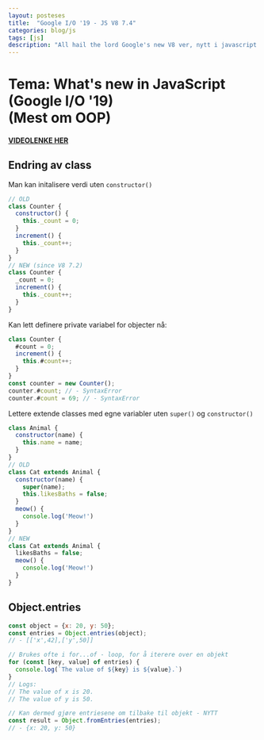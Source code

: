 ```yaml
---
layout: posteses
title:  "Google I/O '19 - JS V8 7.4"
categories: blog/js
tags: [js]
description: "All hail the lord Google's new V8 ver, nytt i javascript siden 8.mai (Google I/O'19), spesielt om Objects/Class"
---
```


Tema: What's new in JavaScript (Google I/O '19) <br/> (Mest om OOP)
======
#### [VIDEOLENKE HER](https://www.youtube.com/watch?v=c0oy0vQKEZE)

## Endring av class

Man kan initalisere verdi uten `constructor()`
```javascript
// OLD
class Counter {
  constructor() {
    this._count = 0;
  }
  increment() {
    this._count++;
  }
}
// NEW (since V8 7.2)
class Counter {
  _count = 0;
  increment() {
    this._count++;
  }
}
```
Kan lett definere private variabel for objecter nå:
```javascript
class Counter {
  #count = 0;
  increment() {
    this.#count++;
  }
}
const counter = new Counter();
counter.#count; // - SyntaxError
counter.#count = 69; // - SyntaxError
```
Lettere extende classes med egne variabler uten `super()` og `constructor()`
```javascript
class Animal {
  constructor(name) {
    this.name = name;
  }
}
// OLD
class Cat extends Animal {
  constructor(name) {
    super(name);
    this.likesBaths = false;
  }
  meow() {
    console.log('Meow!')
  }
}
// NEW
class Cat extends Animal {
  likesBaths = false;
  meow() {
    console.log('Meow!')
  }
}
```

## Object.entries
```javascript
const object = {x: 20, y: 50};
const entries = Object.entries(object);
// - [['x',42],['y',50]]

// Brukes ofte i for...of - loop, for å iterere over en objekt
for (const [key, value] of entries) {
  console.log(`The value of ${key} is ${value}.`)
}
// Logs:
// The value of x is 20.
// The value of y is 50.

// Kan dermed gjøre entriesene om tilbake til objekt - NYTT
const result = Object.fromEntries(entries);
// - {x: 20, y: 50}
```
